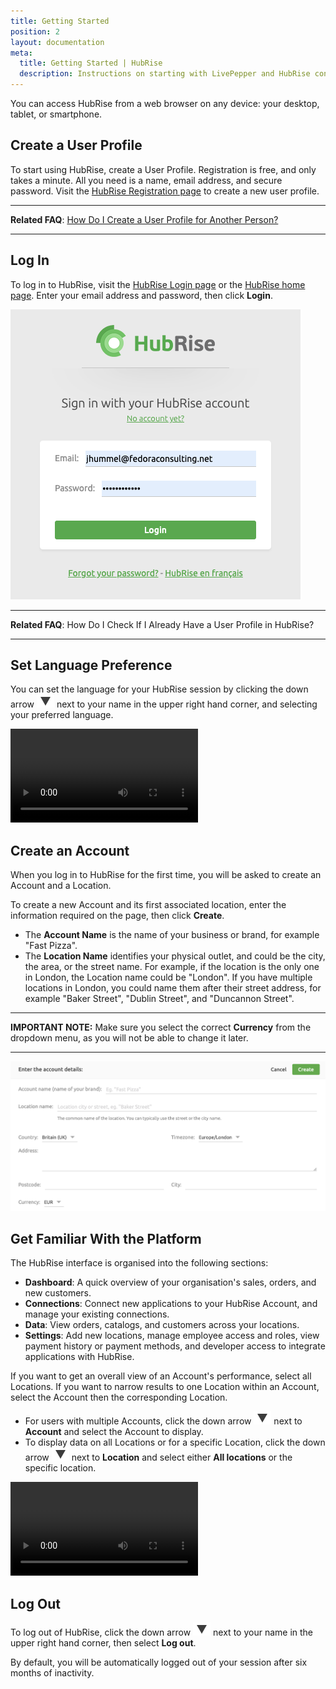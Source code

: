 ```yaml
---
title: Getting Started
position: 2
layout: documentation
meta:
  title: Getting Started | HubRise
  description: Instructions on starting with LivePepper and HubRise connection.
---
```


You can access HubRise from a web browser on any device: your desktop, tablet, or smartphone.


## Create a User Profile

To start using HubRise, create a User Profile. Registration is free, and only takes a minute. All you need is a name, email address, and secure password. Visit the [HubRise Registration page](https://manager.hubrise.com/signup) to create a new user profile.

---

**Related FAQ**: [How Do I Create a User Profile for Another Person?](/docs/faqs/create-a-user-profile-for-another-person/)

---

## Log In

To log in to HubRise, visit the [HubRise Login page](https://manager.hubrise.com/login) or the [HubRise home page](https://www.hubrise.com). Enter your email address and password, then click **Login**.

![HubRise Login Screen](../images/001-en-hubrise-login.png)

---

**Related FAQ**: <Link to="/docs/faqs/check-if-i-already-have-a-user-profile-in-hubrise/">How Do I Check If I Already Have a User Profile in HubRise?</Link>

---

## Set Language Preference

You can set the language for your HubRise session by clicking the down arrow <InlineImage width="28" height="21">![Down arrow icon](../images/063-arrow.jpg)</InlineImage> next to your name in the upper right hand corner, and selecting your preferred language.

<video controls title="Change language from Dashboard">
  <source src="../images/007-en-change-language-from-dashboard.webm" type="video/webm"/>
</video>

## Create an Account

When you log in to HubRise for the first time, you will be asked to create an Account and a Location.

To create a new Account and its first associated location, enter the information required on the page, then click **Create**.

- The **Account Name** is the name of your business or brand, for example "Fast Pizza".
- The **Location Name** identifies your physical outlet, and could be the city, the area, or the street name. For example, if the location is the only one in London, the Location name could be "London". If you have multiple locations in London, you could name them after their street address, for example "Baker Street", "Dublin Street", and "Duncannon Street".

---

**IMPORTANT NOTE:** Make sure you select the correct **Currency** from the dropdown menu, as you will not be able to change it later.

---

![Create an account on HubRise](../images/064-en-2x-create-account.png)

## Get Familiar With the Platform

The HubRise interface is organised into the following sections:

- **Dashboard**: A quick overview of your organisation's sales, orders, and new customers.
- **Connections**: Connect new applications to your HubRise Account, and manage your existing connections.
- **Data**: View orders, catalogs, and customers across your locations.
- **Settings**: Add new locations, manage employee access and roles, view payment history or payment methods, and developer access to integrate applications with HubRise.

If you want to get an overall view of an Account's performance, select all Locations. If you want to narrow results to one Location within an Account, select the Account then the corresponding Location.

- For users with multiple Accounts, click the down arrow <InlineImage width="28" height="21">![Down arrow icon](../images/063-arrow.jpg)</InlineImage> next to **Account** and select the Account to display.
- To display data on all Locations or for a specific Location, click the down arrow <InlineImage width="28" height="21">![Down arrow icon](../images/063-arrow.jpg)</InlineImage> next to **Location** and select either **All locations** or the specific location.

<video controls title="Display account from Dashboard">
  <source src="../images/008-en-access-account-from-dashboard.webm" type="video/webm"/>
</video>

## Log Out

To log out of HubRise, click the down arrow <InlineImage width="28" height="21">![Down arrow icon](../images/063-arrow.jpg)</InlineImage> next to your name in the upper right hand corner, then select **Log out**.

By default, you will be automatically logged out of your session after six months of inactivity.
